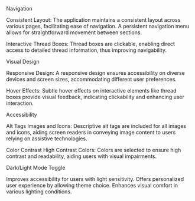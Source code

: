Navigation

Consistent Layout: The application maintains a consistent layout across various pages, facilitating ease of navigation. A persistent navigation menu allows for straightforward movement between sections.

Interactive Thread Boxes: Thread boxes are clickable, enabling direct access to detailed thread information, thus improving navigability.

Visual Design

Responsive Design: A responsive design ensures accessibility on diverse devices and screen sizes, accommodating different user preferences.

Hover Effects: Subtle hover effects on interactive elements like thread boxes provide visual feedback, indicating clickability and enhancing user interaction.

Accessibility

Alt Tags
Images and Icons: Descriptive alt tags are included for all images and icons, aiding screen readers in conveying image content to users relying on assistive technologies.

Color Contrast
High Contrast Colors: Colors are selected to ensure high contrast and readability, aiding users with visual impairments.

Dark/Light Mode Toggle

Improves accessibility for users with light sensitivity.
Offers personalized user experience by allowing theme choice.
Enhances visual comfort in various lighting conditions.